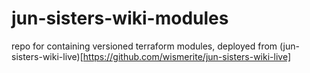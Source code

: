 # jun-sisters-wiki-modules

repo for containing versioned terraform modules, deployed from (jun-sisters-wiki-live)[https://github.com/wismerite/jun-sisters-wiki-live]